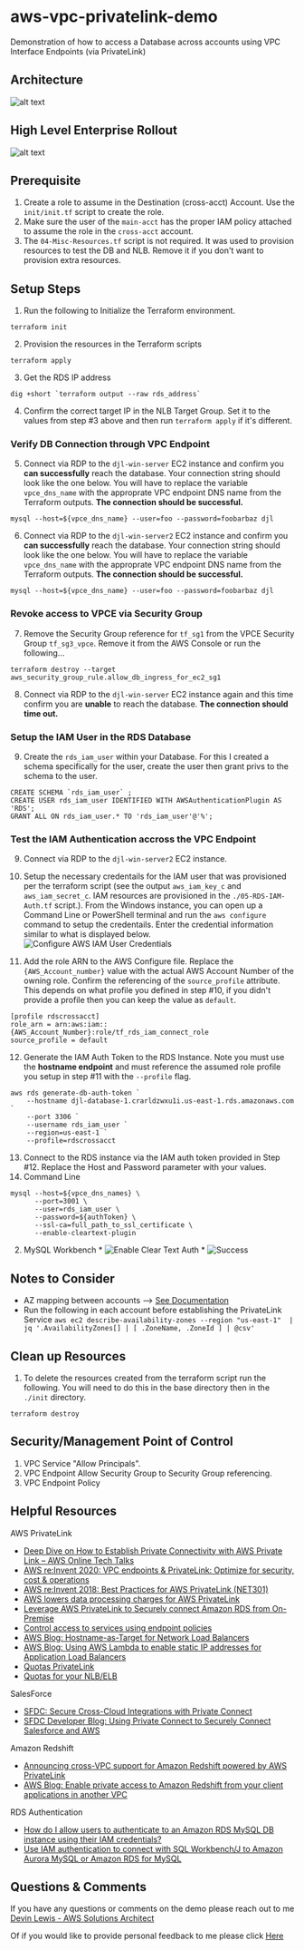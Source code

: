 # aws-vpc-privatelink-demo
Demonstration of how to access a Database across accounts using VPC Interface Endpoints (via PrivateLink)

## Architecture
![alt text](https://github.com/gravelgrinder/aws-vpc-privatelink-demo/blob/main/images/architecture-diagram.png?raw=true)

## High Level Enterprise Rollout
![alt text](https://github.com/gravelgrinder/aws-vpc-privatelink-demo/blob/main/images/architecture-diagram-high-level.png?raw=true)

## Prerequisite
1. Create a role to assume in the Destination (cross-acct) Account.  Use the `init/init.tf` script to create the role.
2. Make sure the user of the `main-acct` has the proper IAM policy attached to assume the role in the `cross-acct` account.
3. The `04-Misc-Resources.tf` script is not required.  It was used to provision resources to test the DB and NLB.  Remove it if you don't want to provision extra resources.

## Setup Steps
1. Run the following to Initialize the Terraform environment.

```
terraform init
```

2. Provision the resources in the Terraform scripts

```
terraform apply
```

3. Get the RDS IP address
```
dig +short `terraform output --raw rds_address`
```

4. Confirm the correct target IP in the NLB Target Group.  Set it to the values from step #3 above and then run `terraform apply` if it's different.

### Verify DB Connection through VPC Endpoint
5. Connect via RDP to the `djl-win-server` EC2 instance and confirm you __**can successfully**__ reach the database.  Your connection string should look like the one below.  You will have to replace the variable `vpce_dns_name` with the approprate VPC endpoint DNS name from the Terraform outputs.  __The connection should be successful.__
```
mysql --host=${vpce_dns_name} --user=foo --password=foobarbaz djl
```

6. Connect via RDP to the `djl-win-server2` EC2 instance and confirm you __**can successfully**__ reach the database.  Your connection string should look like the one below.  You will have to replace the variable `vpce_dns_name` with the approprate VPC endpoint DNS name from the Terraform outputs.  __The connection should be successful.__
```
mysql --host=${vpce_dns_name} --user=foo --password=foobarbaz djl
``` 

### Revoke access to VPCE via Security Group
7. Remove the Security Group reference for `tf_sg1` from the VPCE Security Group `tf_sg3_vpce`.  Remove it from the AWS Console or run the following...
```
terraform destroy --target aws_security_group_rule.allow_db_ingress_for_ec2_sg1
```

8. Connect via RDP to the `djl-win-server` EC2 instance again and this time confirm you are __**unable**__ to reach the database.  __**The connection should time out.**__

### Setup the IAM User in the RDS Database
9. Create the `rds_iam_user` within your Database.  For this I created a schema specifically for the user, create the user then grant privs to the schema to the user.
```
CREATE SCHEMA `rds_iam_user` ;
CREATE USER rds_iam_user IDENTIFIED WITH AWSAuthenticationPlugin AS 'RDS';
GRANT ALL ON rds_iam_user.* TO 'rds_iam_user'@'%';            
```

### Test the IAM Authentication accross the VPC Endpoint
9. Connect via RDP to the `djl-win-server2` EC2 instance.  

10. Setup the necessary credentails for the IAM user that was provisioned per the terraform script (see the output `aws_iam_key_c` and `aws_iam_secret_c`.  IAM resources are provisioned in the `./05-RDS-IAM-Auth.tf` script.).  From the Windows instance, you can open up a Command Line or PowerShell terminal and run the `aws configure` command to setup the credentails.  Enter the credential information similar to what is displayed below.
![Configure AWS IAM User Credentials](https://github.com/gravelgrinder/aws-vpc-privatelink-demo/blob/main/images/iam-configure-creds.png?raw=true)

11. Add the role ARN to the AWS Configure file.  Replace the `{AWS_Account_number}` value with the actual AWS Account Number of the owning role.  Confirm the referencing of the `source_profile` attribute.  This depends on what profile you defined in step #10, if you didn't provide a profile then you can keep the value as `default`.
```
[profile rdscrossacct]
role_arn = arn:aws:iam::{AWS_Account_Number}:role/tf_rds_iam_connect_role
source_profile = default
```

12. Generate the IAM Auth Token to the RDS Instance.  Note you must use the __**hostname endpoint**__ and must reference the assumed role profile you setup in step #11 with the `--profile` flag.
```
aws rds generate-db-auth-token `
    --hostname djl-database-1.crarldzwxu1i.us-east-1.rds.amazonaws.com `
    --port 3306 `
    --username rds_iam_user `
    --region=us-east-1 `
    --profile=rdscrossacct
```

13. Connect to the RDS instance via the IAM auth token provided in Step #12.  Replace the Host and Password parameter with your values.
  1. Command Line
```
mysql --host=${vpce_dns_names} \
      --port=3001 \
      --user=rds_iam_user \
      --password=${authToken} \
      --ssl-ca=full_path_to_ssl_certificate \
      --enable-cleartext-plugin 
```
  2. MySQL Workbench
    * ![Enable Clear Text Auth](https://github.com/gravelgrinder/aws-vpc-privatelink-demo/blob/main/images/mysql-workbench-enable-cleartext-auth.png?raw=true)
    * ![Success](https://github.com/gravelgrinder/aws-vpc-privatelink-demo/blob/main/images/mysql-workbench-success.png?raw=true)




## Notes to Consider
* AZ mapping between accounts --> [See Documentation](https://docs.aws.amazon.com/vpc/latest/privatelink/create-endpoint-service.html#considerations-endpoint-services)
* Run the following in each account before establishing the PrivateLink Service `aws ec2 describe-availability-zones --region "us-east-1"  | jq '.AvailabilityZones[] | [ .ZoneName, .ZoneId ] | @csv'`

## Clean up Resources
1. To delete the resources created from the terraform script run the following.  You will need to do this in the base directory then in the `./init` directory.
```
terraform destroy
```


## Security/Management Point of Control
1. VPC Service "Allow Principals".
2. VPC Endpoint Allow Security Group to Security Group referencing.
3. VPC Endpoint Policy

## Helpful Resources
AWS PrivateLink
* [Deep Dive on How to Establish Private Connectivity with AWS Private Link – AWS Online Tech Talks](https://www.youtube.com/watch?v=weN2sCKFquA)
* [AWS re:Invent 2020: VPC endpoints & PrivateLink: Optimize for security, cost & operations](https://www.youtube.com/watch?v=LNf8jjBt72Y&list=PL2yQDdvlhXf-0zqlk2CIWszLXvyxL6sHi)
* [AWS re:Invent 2018: Best Practices for AWS PrivateLink (NET301)](https://www.youtube.com/watch?v=85DbVGLXw3Y)
* [AWS lowers data processing charges for AWS PrivateLink](https://aws.amazon.com/about-aws/whats-new/2021/07/aws-lowers-data-processing-charges-aws-privatelink/)
* [Leverage AWS PrivateLink to Securely connect Amazon RDS from On-Premise](https://someshsrivastava1983.medium.com/leverage-aws-privatelink-to-securely-connect-amazon-rds-from-on-premise-9bf4bd3184b3)
* [Control access to services using endpoint policies](https://docs.aws.amazon.com/vpc/latest/privatelink/vpc-endpoints-access.html)
* [AWS Blog: Hostname-as-Target for Network Load Balancers](https://aws.amazon.com/blogs/networking-and-content-delivery/hostname-as-target-for-network-load-balancers/)
* [AWS Blog: Using AWS Lambda to enable static IP addresses for Application Load Balancers](https://aws.amazon.com/blogs/networking-and-content-delivery/using-aws-lambda-to-enable-static-ip-addresses-for-application-load-balancers/#:~:text=An%20IP%2Daddress%2Dbased%20target,create%20the%20resources%20for%20us)
* [Quotas PrivateLink](https://docs.aws.amazon.com/vpc/latest/privatelink/vpc-limits-endpoints.html)
* [Quotas for your NLB/ELB](https://docs.aws.amazon.com/elasticloadbalancing/latest/network/load-balancer-limits.html)

SalesForce
* [SFDC: Secure Cross-Cloud Integrations with Private Connect](https://help.salesforce.com/s/articleView?id=sf.private_connect_overview.htm&type=5)
* [SFDC Developer Blog: Using Private Connect to Securely Connect Salesforce and AWS](https://developer.salesforce.com/blogs/2020/10/using-private-connect-to-securely-connect-data-between-salesforce-and-aws)

Amazon Redshift
* [Announcing cross-VPC support for Amazon Redshift powered by AWS PrivateLink](https://aws.amazon.com/about-aws/whats-new/2021/04/announcing-cross-vpc-support-for-amazon-redshift-powered-by-aws-privatelink/)
* [AWS Blog: Enable private access to Amazon Redshift from your client applications in another VPC](https://aws.amazon.com/blogs/big-data/enable-private-access-to-amazon-redshift-from-your-client-applications-in-another-vpc/)

RDS Authentication
* [How do I allow users to authenticate to an Amazon RDS MySQL DB instance using their IAM credentials?](https://aws.amazon.com/premiumsupport/knowledge-center/users-connect-rds-iam/)
* [Use IAM authentication to connect with SQL Workbench/J to Amazon Aurora MySQL or Amazon RDS for MySQL](https://aws.amazon.com/blogs/database/use-iam-authentication-to-connect-with-sql-workbenchj-to-amazon-aurora-mysql-or-amazon-rds-for-mysql/)



## Questions & Comments
If you have any questions or comments on the demo please reach out to me [Devin Lewis - AWS Solutions Architect](mailto:lwdvin@amazon.com?subject=AWS%2FTerraform%20FMS%20VPC%20PrivateLink%20Demo%20%28aws-vpc-privatelink-demo%29)

Of if you would like to provide personal feedback to me please click [Here](https://feedback.aws.amazon.com/?ea=lwdvin&fn=Devin&ln=Lewis)
